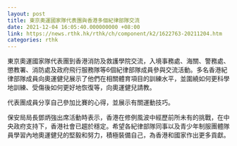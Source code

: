 ```yaml
---
layout: post
title: 東京奧運國家隊代表團與香港多個紀律部隊交流
date: 2021-12-04 16:05:40.000000000 +08:00
link: https://news.rthk.hk/rthk/ch/component/k2/1622763-20211204.htm
categories: rthk
---
```


東京奧運國家隊代表團到香港消防及救護學院交流，入境事務處、海關、警務處、懲教署、消防處及政府飛行服務隊等6個紀律部隊成員參與交流活動。多名香港紀律部隊成員向奧運健兒展示了他們在相關體育項目的訓練水平，並圍繞如何更科學地訓練、受傷後如何更好地恢復等，向奧運健兒請教。

代表團成員分享自己參加比賽的心得，並展示有關運動技巧。

保安局局長鄧炳強出席活動時表示，香港在修例風波中經歷前所未有的挑戰，在中央政府支持下，香港社會已趨於穩定。希望各紀律部隊同事以及青少年制服團體隊員學習內地奧運健兒的堅毅和努力，積極裝備自己，為香港和國家作出更多貢獻。
